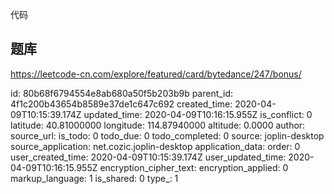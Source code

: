 代码

## 题库

https://leetcode-cn.com/explore/featured/card/bytedance/247/bonus/

id: 80b68f6794554e8ab680a50f5b203b9b
parent_id: 4f1c200b43654b8589e37de1c647c692
created_time: 2020-04-09T10:15:39.174Z
updated_time: 2020-04-09T10:16:15.955Z
is_conflict: 0
latitude: 40.81000000
longitude: 114.87940000
altitude: 0.0000
author: 
source_url: 
is_todo: 0
todo_due: 0
todo_completed: 0
source: joplin-desktop
source_application: net.cozic.joplin-desktop
application_data: 
order: 0
user_created_time: 2020-04-09T10:15:39.174Z
user_updated_time: 2020-04-09T10:16:15.955Z
encryption_cipher_text: 
encryption_applied: 0
markup_language: 1
is_shared: 0
type_: 1